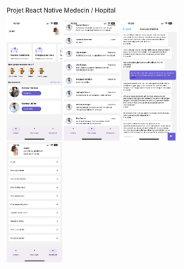 Projet React Native Medecin / Hopital

<img src="./assets/imgs/IMG_3439.PNG" alt="Texte alternatif" style="width: 25%; height: auto;">
<img src="./assets/imgs/IMG_3441.PNG" alt="Texte alternatif" style="width: 25%; height: auto;">
<img src="./assets/imgs/IMG_3442.PNG" alt="Texte alternatif" style="width: 25%; height: auto;">
<img src="./assets/imgs/IMG_3443.PNG" alt="Texte alternatif" style="width: 25%; height: auto;">
